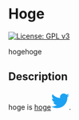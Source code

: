 # Hoge

[![License: GPL v3](https://img.shields.io/badge/License-GPL%20v3-blue.svg)](https://www.gnu.org/licenses/gpl-3.0)

hogehoge

## Description

hoge is [hoge](https://www.google.com/)![twitter](https://github.com/narugit/MarkDownTest/blob/media/twitter-icon.svg).
